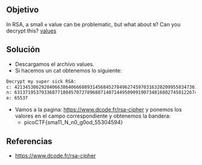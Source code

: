 ## Objetivo
In RSA, a small `e` value can be problematic, but what about `N`? Can you decrypt this? [values](https://mercury.picoctf.net/static/bf5e2c8811afb4669f4a6850e097e8aa/values)
## Solución
- Descargamos el archivo values.
- Si hacemos un cat obtenemos lo siguiente:
```bash
Decrypt my super sick RSA:
c: 421345306292040663864066688931456845278496274597031632020995583473619804626233684
n: 631371953793368771804570727896887140714495090919073481680274581226742748040342637
e: 65537
```
- Vamos a la pagina: https://www.dcode.fr/rsa-cipher y ponemos los valores en el campo correspondiente y obtenemos la bandera:
	- picoCTF{sma11_N_n0_g0od_55304594}

## Referencias
- https://www.dcode.fr/rsa-cipher